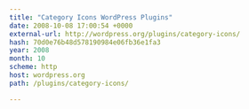 ```yaml
---
title: "Category Icons WordPress Plugins"
date: 2008-10-08 17:00:54 +0000
external-url: http://wordpress.org/plugins/category-icons/
hash: 70d0e76b48d578190984e06fb36e1fa3
year: 2008
month: 10
scheme: http
host: wordpress.org
path: /plugins/category-icons/

---
```



